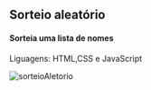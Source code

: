 
## Sorteio aleatório 
#### Sorteia uma lista de nomes

Liguagens: HTML,CSS e JavaScript

 ![sorteioAletorio](https://scontent-gig2-1.xx.fbcdn.net/v/t1.0-0/p640x640/93425211_2976306619095844_1562105929409757184_o.jpg?_nc_cat=103&_nc_sid=825194&_nc_eui2=AeHKPQVBXvm6c-Neyg9-hK90Knhsl3oq6Q0qeGyXeirpDd8tTUl3jFCcusDQYupVVJLotIbPbAltERL0J-1HZXCP&_nc_ohc=e2DynfwoLJ4AX_dfes2&_nc_ht=scontent-gig2-1.xx&_nc_tp=6&oh=d999f8099699a168ec06a13b8996cdc2&oe=5EC06EDC)
 
